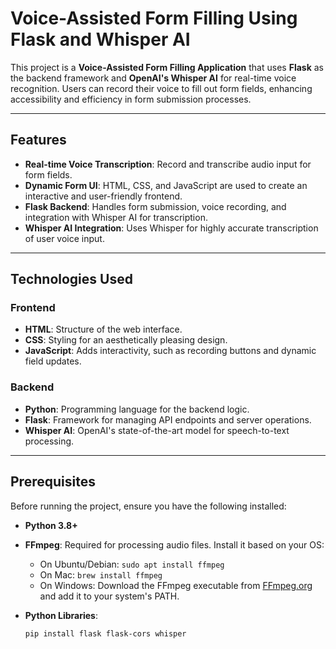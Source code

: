 # Voice-Assisted Form Filling Using Flask and Whisper AI  

This project is a **Voice-Assisted Form Filling Application** that uses **Flask** as the backend framework and **OpenAI's Whisper AI** for real-time voice recognition. Users can record their voice to fill out form fields, enhancing accessibility and efficiency in form submission processes.  

---

## Features  

- **Real-time Voice Transcription**: Record and transcribe audio input for form fields.  
- **Dynamic Form UI**: HTML, CSS, and JavaScript are used to create an interactive and user-friendly frontend.  
- **Flask Backend**: Handles form submission, voice recording, and integration with Whisper AI for transcription.  
- **Whisper AI Integration**: Uses Whisper for highly accurate transcription of user voice input.  

---

## Technologies Used  

### Frontend  
- **HTML**: Structure of the web interface.  
- **CSS**: Styling for an aesthetically pleasing design.  
- **JavaScript**: Adds interactivity, such as recording buttons and dynamic field updates.  

### Backend  
- **Python**: Programming language for the backend logic.  
- **Flask**: Framework for managing API endpoints and server operations.  
- **Whisper AI**: OpenAI's state-of-the-art model for speech-to-text processing.  

---

## Prerequisites  

Before running the project, ensure you have the following installed:  

- **Python 3.8+**  
- **FFmpeg**: Required for processing audio files. Install it based on your OS:  
  - On Ubuntu/Debian: `sudo apt install ffmpeg`  
  - On Mac: `brew install ffmpeg`  
  - On Windows: Download the FFmpeg executable from [FFmpeg.org](https://ffmpeg.org/) and add it to your system's PATH.  

- **Python Libraries**:  
  ```bash
  pip install flask flask-cors whisper
